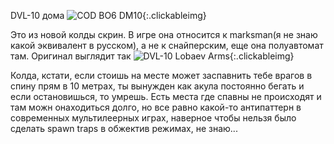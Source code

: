 ---
---
DVL-10 дома
![COD BO6 DM10]({{site.url}}/assets/images/cod_dm10.png){:.clickableimg}

Это из новой колды скрин. В игре она относится к marksman(я не знаю какой эквивалент в русском), а не к снайперским, еще она полуавтомат там.
Оригинал выглядит так
![DVL-10 Lobaev Arms]({{site.url}}/assets/images/dvl10.png){:.clickableimg}

Колда, кстати, если стоишь на месте может заспавнить тебе врагов в спину прям в 10 метрах, ты вынужден как акула постоянно бегать и если остановишься, то умрешь. Есть места где спавны не происходят и там можн онаходиться долго, но все равно какой-то антипаттерн в современных мультилеерных играх, наверное чтобы нельзя было сделать spawn traps в обжектив режимах, не знаю...
